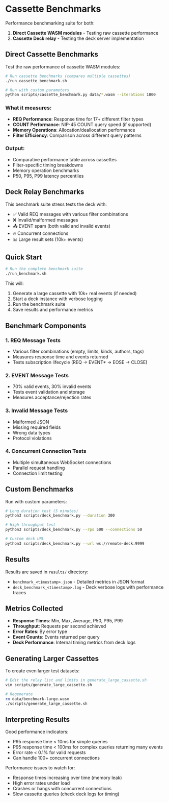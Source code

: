 # Cassette Benchmarks

Performance benchmarking suite for both:
1. **Direct Cassette WASM modules** - Testing raw cassette performance
2. **Cassette Deck relay** - Testing the deck server implementation

## Direct Cassette Benchmarks

Test the raw performance of cassette WASM modules:

```bash
# Run cassette benchmarks (compares multiple cassettes)
./run_cassette_benchmark.sh

# Run with custom parameters
python scripts/cassette_benchmark.py data/*.wasm --iterations 1000
```

### What it measures:
- **REQ Performance**: Response time for 17+ different filter types
- **COUNT Performance**: NIP-45 COUNT query speed (if supported)
- **Memory Operations**: Allocation/deallocation performance
- **Filter Efficiency**: Comparison across different query patterns

### Output:
- Comparative performance table across cassettes
- Filter-specific timing breakdowns
- Memory operation benchmarks
- P50, P95, P99 latency percentiles

## Deck Relay Benchmarks

This benchmark suite stress tests the deck with:
- ✅ Valid REQ messages with various filter combinations
- ❌ Invalid/malformed messages
- 📤 EVENT spam (both valid and invalid events)
- 🔥 Concurrent connections
- 📊 Large result sets (10k+ events)

## Quick Start

```bash
# Run the complete benchmark suite
./run_benchmark.sh
```

This will:
1. Generate a large cassette with 10k+ real events (if needed)
2. Start a deck instance with verbose logging
3. Run the benchmark suite
4. Save results and performance metrics

## Benchmark Components

### 1. REQ Message Tests
- Various filter combinations (empty, limits, kinds, authors, tags)
- Measures response time and events returned
- Tests subscription lifecycle (REQ → EVENT* → EOSE → CLOSE)

### 2. EVENT Message Tests
- 70% valid events, 30% invalid events
- Tests event validation and storage
- Measures acceptance/rejection rates

### 3. Invalid Message Tests
- Malformed JSON
- Missing required fields
- Wrong data types
- Protocol violations

### 4. Concurrent Connection Tests
- Multiple simultaneous WebSocket connections
- Parallel request handling
- Connection limit testing

## Custom Benchmarks

Run with custom parameters:

```bash
# Long duration test (5 minutes)
python3 scripts/deck_benchmark.py --duration 300

# High throughput test
python3 scripts/deck_benchmark.py --rps 500 --connections 50

# Custom deck URL
python3 scripts/deck_benchmark.py --url ws://remote-deck:9999
```

## Results

Results are saved in `results/` directory:
- `benchmark_<timestamp>.json` - Detailed metrics in JSON format
- `deck_benchmark_<timestamp>.log` - Deck verbose logs with performance traces

## Metrics Collected

- **Response Times**: Min, Max, Average, P50, P95, P99
- **Throughput**: Requests per second achieved
- **Error Rates**: By error type
- **Event Counts**: Events returned per query
- **Deck Performance**: Internal timing metrics from deck logs

## Generating Larger Cassettes

To create even larger test datasets:

```bash
# Edit the relay list and limits in generate_large_cassette.sh
vim scripts/generate_large_cassette.sh

# Regenerate
rm data/benchmark-large.wasm
./scripts/generate_large_cassette.sh
```

## Interpreting Results

Good performance indicators:
- P95 response time < 10ms for simple queries
- P95 response time < 100ms for complex queries returning many events
- Error rate < 0.1% for valid requests
- Can handle 100+ concurrent connections

Performance issues to watch for:
- Response times increasing over time (memory leak)
- High error rates under load
- Crashes or hangs with concurrent connections
- Slow cassette queries (check deck logs for timing)